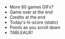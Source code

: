 
- More 80 games GIFs?
- Game over at the end
- Credits at the end
- Today's hi-score (static)
- Points as you scroll down
- TABLEAUX!